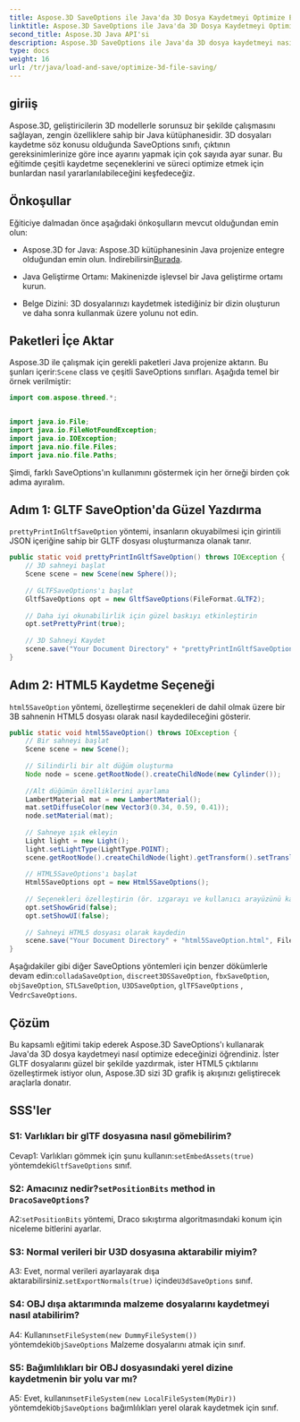 ```yaml
---
title: Aspose.3D SaveOptions ile Java'da 3D Dosya Kaydetmeyi Optimize Edin
linktitle: Aspose.3D SaveOptions ile Java'da 3D Dosya Kaydetmeyi Optimize Edin
second_title: Aspose.3D Java API'si
description: Aspose.3D SaveOptions ile Java'da 3D dosya kaydetmeyi nasıl optimize edeceğinizi öğrenin. Performansı artırın ve çıktıları zahmetsizce özelleştirin.
type: docs
weight: 16
url: /tr/java/load-and-save/optimize-3d-file-saving/
---
```

## giriiş

Aspose.3D, geliştiricilerin 3D modellerle sorunsuz bir şekilde çalışmasını sağlayan, zengin özelliklere sahip bir Java kütüphanesidir. 3D dosyaları kaydetme söz konusu olduğunda SaveOptions sınıfı, çıktının gereksinimlerinize göre ince ayarını yapmak için çok sayıda ayar sunar. Bu eğitimde çeşitli kaydetme seçeneklerini ve süreci optimize etmek için bunlardan nasıl yararlanılabileceğini keşfedeceğiz.

## Önkoşullar

Eğiticiye dalmadan önce aşağıdaki önkoşulların mevcut olduğundan emin olun:

-  Aspose.3D for Java: Aspose.3D kütüphanesinin Java projenize entegre olduğundan emin olun. İndirebilirsin[Burada](https://releases.aspose.com/3d/java/).

- Java Geliştirme Ortamı: Makinenizde işlevsel bir Java geliştirme ortamı kurun.

- Belge Dizini: 3D dosyalarınızı kaydetmek istediğiniz bir dizin oluşturun ve daha sonra kullanmak üzere yolunu not edin.

## Paketleri İçe Aktar

 Aspose.3D ile çalışmak için gerekli paketleri Java projenize aktarın. Bu şunları içerir:`Scene` class ve çeşitli SaveOptions sınıfları. Aşağıda temel bir örnek verilmiştir:

```java
import com.aspose.threed.*;


import java.io.File;
import java.io.FileNotFoundException;
import java.io.IOException;
import java.nio.file.Files;
import java.nio.file.Paths;
```

Şimdi, farklı SaveOptions'ın kullanımını göstermek için her örneği birden çok adıma ayıralım.

## Adım 1: GLTF SaveOption'da Güzel Yazdırma

`prettyPrintInGltfSaveOption` yöntemi, insanların okuyabilmesi için girintili JSON içeriğine sahip bir GLTF dosyası oluşturmanıza olanak tanır.

```java
public static void prettyPrintInGltfSaveOption() throws IOException {
    // 3D sahneyi başlat
    Scene scene = new Scene(new Sphere());
    
    // GLTFSaveOptions'ı başlat
    GltfSaveOptions opt = new GltfSaveOptions(FileFormat.GLTF2);
    
    // Daha iyi okunabilirlik için güzel baskıyı etkinleştirin
    opt.setPrettyPrint(true);
    
    // 3D Sahneyi Kaydet
    scene.save("Your Document Directory" + "prettyPrintInGltfSaveOption.gltf", opt);
}
```

## Adım 2: HTML5 Kaydetme Seçeneği

`html5SaveOption` yöntemi, özelleştirme seçenekleri de dahil olmak üzere bir 3B sahnenin HTML5 dosyası olarak nasıl kaydedileceğini gösterir.

```java
public static void html5SaveOption() throws IOException {
    // Bir sahneyi başlat
    Scene scene = new Scene();
    
    // Silindirli bir alt düğüm oluşturma
    Node node = scene.getRootNode().createChildNode(new Cylinder());
    
    //Alt düğümün özelliklerini ayarlama
    LambertMaterial mat = new LambertMaterial();
    mat.setDiffuseColor(new Vector3(0.34, 0.59, 0.41));
    node.setMaterial(mat);
    
    // Sahneye ışık ekleyin
    Light light = new Light();
    light.setLightType(LightType.POINT);
    scene.getRootNode().createChildNode(light).getTransform().setTranslation(10, 0, 10);
    
    // HTML5SaveOptions'ı başlat
    Html5SaveOptions opt = new Html5SaveOptions();
    
    // Seçenekleri özelleştirin (ör. ızgarayı ve kullanıcı arayüzünü kapatın)
    opt.setShowGrid(false);
    opt.setShowUI(false);
    
    // Sahneyi HTML5 dosyası olarak kaydedin
    scene.save("Your Document Directory" + "html5SaveOption.html", FileFormat.HTML5);
}
```

 Aşağıdakiler gibi diğer SaveOptions yöntemleri için benzer dökümlerle devam edin:`colladaSaveOption`, `discreet3DSSaveOption`, `fbxSaveOption`, `objSaveOption`, `STLSaveOption`, `U3DSaveOption`, `glTFSaveOptions` , Ve`drcSaveOptions`.

## Çözüm

Bu kapsamlı eğitimi takip ederek Aspose.3D SaveOptions'ı kullanarak Java'da 3D dosya kaydetmeyi nasıl optimize edeceğinizi öğrendiniz. İster GLTF dosyalarını güzel bir şekilde yazdırmak, ister HTML5 çıktılarını özelleştirmek istiyor olun, Aspose.3D sizi 3D grafik iş akışınızı geliştirecek araçlarla donatır.

## SSS'ler

### S1: Varlıkları bir glTF dosyasına nasıl gömebilirim?

 Cevap1: Varlıkları gömmek için şunu kullanın:`setEmbedAssets(true)` yöntemdeki`GltfSaveOptions` sınıf.

###  S2: Amacınız nedir?`setPositionBits` method in `DracoSaveOptions`?

 A2:`setPositionBits` yöntemi, Draco sıkıştırma algoritmasındaki konum için niceleme bitlerini ayarlar.

### S3: Normal verileri bir U3D dosyasına aktarabilir miyim?

 A3: Evet, normal verileri ayarlayarak dışa aktarabilirsiniz.`setExportNormals(true)` içinde`U3dSaveOptions` sınıf.

### S4: OBJ dışa aktarımında malzeme dosyalarını kaydetmeyi nasıl atabilirim?

A4: Kullanın`setFileSystem(new DummyFileSystem())` yöntemdeki`ObjSaveOptions` Malzeme dosyalarını atmak için sınıf.

### S5: Bağımlılıkları bir OBJ dosyasındaki yerel dizine kaydetmenin bir yolu var mı?

 A5: Evet, kullanın`setFileSystem(new LocalFileSystem(MyDir))` yöntemdeki`ObjSaveOptions` bağımlılıkları yerel olarak kaydetmek için sınıf.